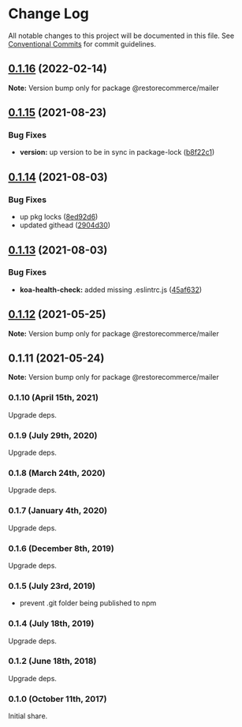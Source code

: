 # Change Log

All notable changes to this project will be documented in this file.
See [Conventional Commits](https://conventionalcommits.org) for commit guidelines.

## [0.1.16](https://github.com/restorecommerce/libs/compare/@restorecommerce/mailer@0.1.15...@restorecommerce/mailer@0.1.16) (2022-02-14)

**Note:** Version bump only for package @restorecommerce/mailer





## [0.1.15](https://github.com/restorecommerce/libs/compare/@restorecommerce/mailer@0.1.14...@restorecommerce/mailer@0.1.15) (2021-08-23)


### Bug Fixes

* **version:** up version to be in sync in package-lock ([b8f22c1](https://github.com/restorecommerce/libs/commit/b8f22c1268ee2af4beff7d88bda30f197896e3d2))





## [0.1.14](https://github.com/restorecommerce/libs/compare/@restorecommerce/mailer@0.1.13...@restorecommerce/mailer@0.1.14) (2021-08-03)


### Bug Fixes

* up pkg locks ([8ed92d6](https://github.com/restorecommerce/libs/commit/8ed92d613b9a095e4b5066056ac566e5dbcf1472))
* updated githead ([2904d30](https://github.com/restorecommerce/libs/commit/2904d30e5773dc8a87c01a08ff6481f99d692354))





## [0.1.13](https://github.com/restorecommerce/libs/compare/@restorecommerce/mailer@0.1.12...@restorecommerce/mailer@0.1.13) (2021-08-03)


### Bug Fixes

* **koa-health-check:** added missing .eslintrc.js ([45af632](https://github.com/restorecommerce/libs/commit/45af632955d2dd448e7a27f4e8c4b971412cd004))





## [0.1.12](https://github.com/restorecommerce/mailer/compare/@restorecommerce/mailer@0.1.11...@restorecommerce/mailer@0.1.12) (2021-05-25)

**Note:** Version bump only for package @restorecommerce/mailer





## 0.1.11 (2021-05-24)

**Note:** Version bump only for package @restorecommerce/mailer





### 0.1.10 (April 15th, 2021)

Upgrade deps.

### 0.1.9 (July 29th, 2020)

Upgrade deps.

### 0.1.8 (March 24th, 2020)

Upgrade deps.

### 0.1.7 (January 4th, 2020)

Upgrade deps.

### 0.1.6 (December 8th, 2019)

Upgrade deps.

### 0.1.5 (July 23rd, 2019)

- prevent .git folder being published to npm

### 0.1.4 (July 18th, 2019)

Upgrade deps.

### 0.1.2 (June 18th, 2018)

Upgrade deps.

### 0.1.0 (October 11th, 2017)

Initial share.
